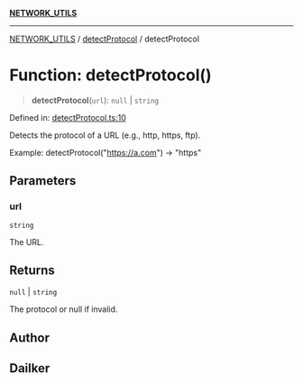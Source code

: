 [**NETWORK_UTILS**](../../README.md)

***

[NETWORK_UTILS](../../README.md) / [detectProtocol](../README.md) / detectProtocol

# Function: detectProtocol()

> **detectProtocol**(`url`): `null` \| `string`

Defined in: [detectProtocol.ts:10](https://github.com/dailker/everyutil/blob/2a1290e25c1270a5e1af64099b97f8d5fc086e59/src/network/detectProtocol.ts#L10)

Detects the protocol of a URL (e.g., http, https, ftp).

Example: detectProtocol("https://a.com") → "https"

## Parameters

### url

`string`

The URL.

## Returns

`null` \| `string`

The protocol or null if invalid.

## Author

## Dailker
